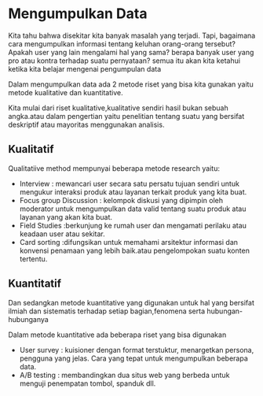 # Mengumpulkan Data

Kita tahu bahwa disekitar kita banyak masalah yang terjadi. Tapi, bagaimana cara mengumpulkan informasi tentang keluhan orang-orang tersebut? Apakah user yang lain mengalami hal yang sama? berapa banyak user yang pro atau kontra terhadap suatu pernyataan? semua itu akan kita ketahui ketika kita belajar mengenai pengumpulan data

Dalam mengumpulkan data ada 2 metode riset yang bisa kita gunakan yaitu metode kualitative dan kuantitative.

Kita mulai dari riset kualitative,kualitative sendiri hasil bukan sebuah angka.atau dalam pengertian yaitu penelitian tentang suatu yang bersifat deskriptif atau mayoritas menggunakan analisis.

## Kualitatif

Qualitatiive method mempunyai beberapa metode research yaitu:

* Interview : mewancari user secara satu persatu tujuan sendiri untuk mengukur interaksi produk atau layanan terkait produk yang kita buat.
* Focus group Discussion : kelompok diskusi yang dipimpin oleh moderator untuk mengumpulkan data valid tentang suatu produk atau layanan yang akan kita buat.
* Field Studies :berkunjung ke rumah user dan mengamati perilaku atau keadaan user atau sekitar.
* Card sorting :difungsikan untuk memahami arsitektur informasi dan konvensi penamaan yang lebih baik.atau pengelompokan suatu konten tertentu.

## Kuantitatif

Dan sedangkan metode kuantitative yang digunakan untuk hal yang bersifat ilmiah dan sistematis terhadap setiap bagian,fenomena serta hubungan-hubunganya

Dalam metode kuantitative ada beberapa riset yang bisa digunakan

* User survey : kuisioner dengan format terstuktur, menargetkan persona, pengguna yang jelas. Cara yang tepat untuk mengumpulkan beberapa data.
* A/B testing : membandingkan dua situs web yang berbeda untuk menguji penempatan tombol, spanduk dll.

